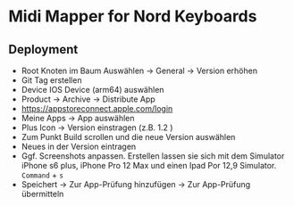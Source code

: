 #  Midi Mapper for Nord Keyboards 

## Deployment

* Root Knoten im Baum Auswählen -> General -> Version erhöhen
* Git Tag erstellen
* Device IOS Device (arm64) auswählen
* Product -> Archive -> Distribute App 
* https://appstoreconnect.apple.com/login
* Meine Apps -> App auswählen
* Plus Icon -> Version einstragen (z.B. 1.2 )
* Zum Punkt Build scrollen und die neue Version auswählen
* Neues in der Version eintragen
* Ggf. Screenshots anpassen. Erstellen lassen sie sich mit dem Simulator iPhone s6 plus, iPhone Pro 12 Max und einen Ipad Por 12,9 Simulator. `Command` + `s`
* Speichert -> Zur App-Prüfung hinzufügen -> Zur App-Prüfung übermitteln


